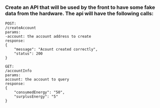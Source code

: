 ### Create an API that will be used by the front to have some fake data from the hardware. The api will have the following calls:

```
POST:
/createAccount
params:
-account: the account address to create
response:
{
	"message": "Acount created correctly",
	"status": 200
}
```

```
GET:
/accountInfo
params:
account: the account to query
response:
{
	"consumedEnergy": "50",
	"surplusEnergy": "5"
}
```
